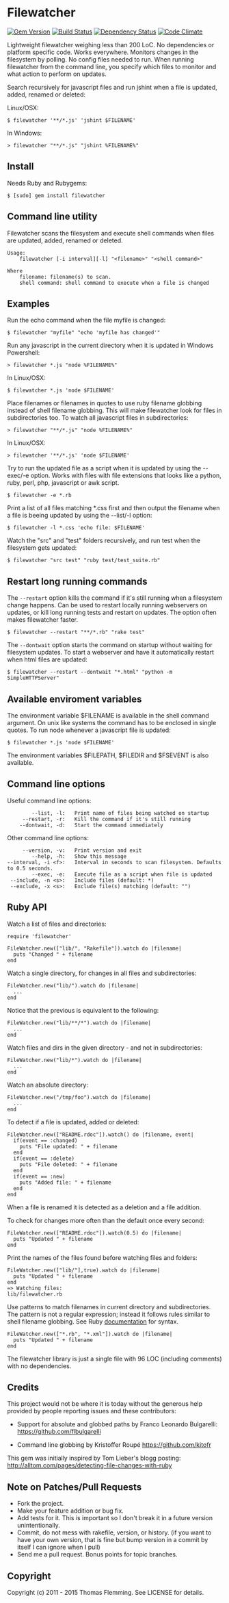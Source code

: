 Filewatcher
===========

[![Gem Version](https://badge.fury.io/rb/filewatcher.svg)](http://badge.fury.io/rb/filewatcher)
[![Build Status](https://secure.travis-ci.org/thomasfl/filewatcher.png?branch=master)](http://travis-ci.org/thomasfl/filewatcher)
[![Dependency Status](https://gemnasium.com/thomasfl/filewatcher.png?travis)](https://gemnasium.com/thomasfl/filewatcher)
[![Code Climate](https://codeclimate.com/github/thomasfl/filewatcher.png)](https://codeclimate.com/github/thomasfl/filewatcher)

Lightweight filewatcher weighing less than 200 LoC. No dependencies or platform specific code.
Works everywhere. Monitors changes in the filesystem by polling. No config files needed to run.
When running filewatcher from the command line, you specify which files to monitor and what action
to perform on updates.

Search recursively for javascript files and run jshint when a file is updated, added,
renamed or deleted:

Linux/OSX:

    $ filewatcher '**/*.js' 'jshint $FILENAME'

In Windows:

    > filewatcher "**/*.js" "jshint %FILENAME%"

Install
-------

Needs Ruby and Rubygems:

    $ [sudo] gem install filewatcher

Command line utility
--------------------

Filewatcher scans the filesystem and execute shell commands when files are
updated, added, renamed or deleted.

    Usage:
        filewatcher [-i interval][-l] "<filename>" "<shell command>"

    Where
        filename: filename(s) to scan.
        shell command: shell command to execute when a file is changed

Examples
--------

Run the echo command when the file myfile is changed:

    $ filewatcher "myfile" "echo 'myfile has changed'"

Run any javascript in the current directory when it is updated in Windows
Powershell:

    > filewatcher *.js "node %FILENAME%"

In Linux/OSX:

    $ filewatcher *.js 'node $FILENAME'

Place filenames or filenames in quotes to use ruby filename globbing instead
of shell filename globbing. This will make filewatcher look for files in
subdirectories too. To watch all javascript files in subdirectories:

    > filewatcher "**/*.js" "node %FILENAME%"

In Linux/OSX:

    > filewatcher '**/*.js' 'node $FILENAME'

Try to run the updated file as a script when it is updated by using the
--exec/-e option. Works with files with file extensions that looks like a
python, ruby, perl, php, javascript or awk script.

    $ filewatcher -e *.rb

Print a list of all files matching *.css first and then output the filename
when a file is beeing updated by using the --list/-l option:

    $ filewatcher -l *.css 'echo file: $FILENAME'

Watch the "src" and "test" folders recursively, and run test when the
filesystem gets updated:

    $ filewatcher "src test" "ruby test/test_suite.rb"

Restart long running commands
-----------------------------

The `--restart` option kills the command if it's still running when a filesystem change happens. Can be used to restart locally running webservers on updates, or kill long running tests and restart on updates. The option often makes filewatcher faster.

    $ filewatcher --restart "**/*.rb" "rake test"

The `--dontwait` option starts the command on startup without waiting for filesystem updates. To start a webserver and have it automatically restart when html files are updated:

    $ filewatcher --restart --dontwait "*.html" "python -m SimpleHTTPServer"

Available enviroment variables
------------------------------

The environment variable $FILENAME is available in the shell command argument.
On unix like systems the command has to be enclosed in single quotes. To run
node whenever a javascript file is updated:

    $ filewatcher *.js 'node $FILENAME'

The environment variables $FILEPATH, $FILEDIR and $FSEVENT is also available.

Command line options
--------------------

Useful command line options:

            --list, -l:   Print name of files being watched on startup
         --restart, -r:   Kill the command if it's still running
        --dontwait, -d:   Start the command immediately

Other command line options:

         --version, -v:   Print version and exit
            --help, -h:   Show this message
    --interval, -i <f>:   Interval in seconds to scan filesystem. Defaults to 0.5 seconds.
            --exec, -e:   Execute file as a script when file is updated
     --include, -n <s>:   Include files (default: *)
     --exclude, -x <s>:   Exclude file(s) matching (default: "")

Ruby API
--------

Watch a list of files and directories:

    require 'filewatcher'

    FileWatcher.new(["lib/", "Rakefile"]).watch do |filename|
      puts "Changed " + filename
    end

Watch a single directory, for changes in all files and subdirectories:

    FileWatcher.new("lib/").watch do |filename|
      ...
    end

Notice that the previous is equivalent to the following:

    FileWatcher.new("lib/**/*").watch do |filename|
      ...
    end

Watch files and dirs in the given directory - and not in subdirectories:

    FileWatcher.new("lib/*").watch do |filename|
      ...
    end

Watch an absolute directory:

    FileWatcher.new("/tmp/foo").watch do |filename|
      ...
    end

To detect if a file is updated, added or deleted:

    FileWatcher.new(["README.rdoc"]).watch() do |filename, event|
      if(event == :changed)
        puts "File updated: " + filename
      end
      if(event == :delete)
        puts "File deleted: " + filename
      end
      if(event == :new)
        puts "Added file: " + filename
      end
    end

When a file is renamed it is detected as a deletion and a file addition.

To check for changes more often than the default once every second:

    FileWatcher.new(["README.rdoc"]).watch(0.5) do |filename|
      puts "Updated " + filename
    end

Print the names of the files found before watching files and folders:

    FileWatcher.new(["lib/"],true).watch do |filename|
      puts "Updated " + filename
    end
    => Watching files:
    lib/filewatcher.rb

Use patterns to match filenames in current directory and subdirectories. The
pattern is not a regular expression; instead it follows rules similar to shell
filename globbing. See Ruby
[documentation](http://www.ruby-doc.org/core-2.1.1/File.html#method-c-fnmatch)
for syntax.

    FileWatcher.new(["*.rb", "*.xml"]).watch do |filename|
      puts "Updated " + filename
    end

The filewatcher library is just a single file with 96 LOC (including comments)
with no dependencies.


Credits
-------
This project would not be where it is today without the generous help provided by people reporting issues and these contributors:


 * Support for absolute and globbed paths by Franco Leonardo Bulgarelli: https://github.com/flbulgarelli

 * Command line globbing by Kristoffer Roupé https://github.com/kitofr

This gem was initially inspired by Tom Lieber's blogg posting: http://alltom.com/pages/detecting-file-changes-with-ruby

Note on Patches/Pull Requests
-----------------------------

*   Fork the project.
*   Make your feature addition or bug fix.
*   Add tests for it. This is important so I don't break it in a future version unintentionally.
*   Commit, do not mess with rakefile, version, or history. (if you want to have your own version, that is fine but bump version in a commit by itself I can ignore when I pull)
*   Send me a pull request. Bonus points for topic branches.


Copyright
---------

Copyright (c) 2011 - 2015 Thomas Flemming. See LICENSE for details.
